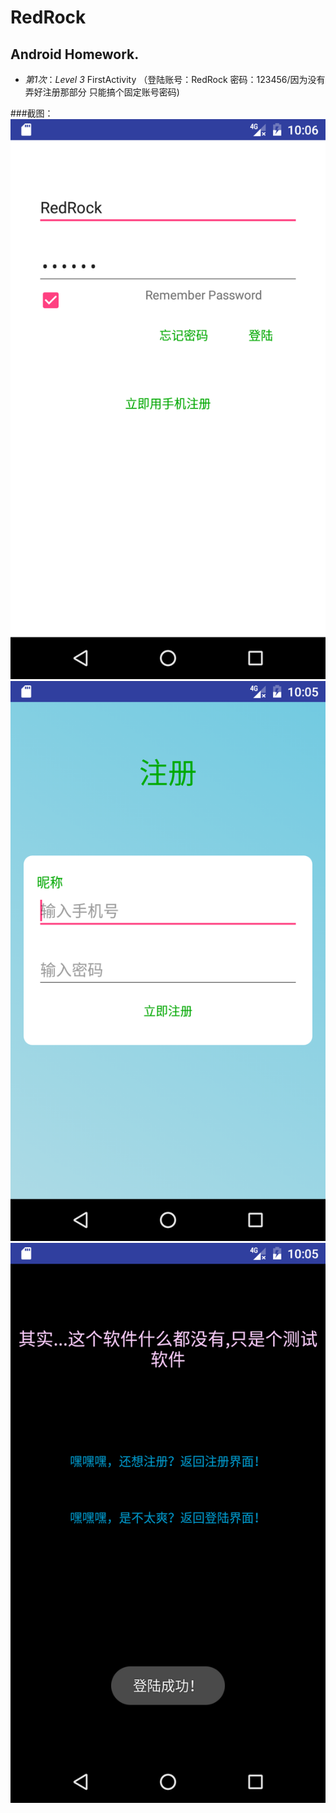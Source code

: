 # RedRock
## Android Homework.
-  *第1次*：*Level 3*  FirstActivity （登陆账号：RedRock 密码：123456/因为没有弄好注册那部分 只能搞个固定账号密码)

###截图：
![image](https://github.com/AJDX3906/Android/raw/master/FirstActivity/picture/1.png)
![image](https://github.com/AJDX3906/Android/raw/master/FirstActivity/picture/2.png)
![image](https://github.com/AJDX3906/Android/raw/master/FirstActivity/picture/3.png)

